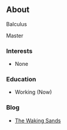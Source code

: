 ## About

Balculus

Master

### Interests

* None

### Education

* Working (Now)

### Blog

* [The Waking Sands](https://balculus.github.io/Sand/)



